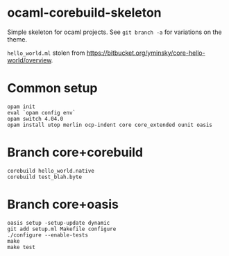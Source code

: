 # ocaml-corebuild-skeleton

Simple skeleton for ocaml projects. See `git branch -a` for variations on the theme.

`hello_world.ml` stolen from https://bitbucket.org/yminsky/core-hello-world/overview.

# Common setup

```
opam init
eval `opam config env`
opam switch 4.04.0
opam install utop merlin ocp-indent core core_extended ounit oasis
```

# Branch core+corebuild

```
corebuild hello_world.native
corebuild test_blah.byte
```

# Branch core+oasis

```
oasis setup -setup-update dynamic
git add setup.ml Makefile configure
./configure --enable-tests
make
make test
```
